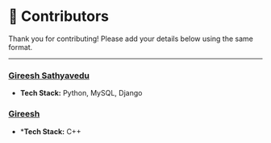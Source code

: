 # 🌟 Contributors

Thank you for contributing! Please add your details below using the same format.

---

### [Gireesh Sathyavedu](https://github.com/gireeshs02)
- **Tech Stack:** Python, MySQL, Django

### [Gireesh](https://github.com/gireeshs02)
- ***Tech Stack:** C++

